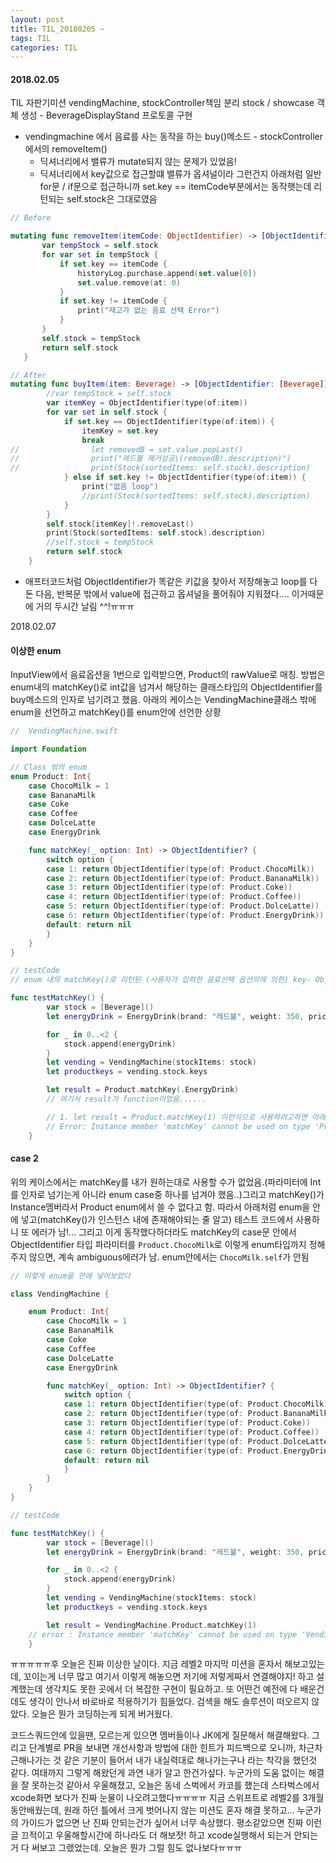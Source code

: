 ```yaml
---
layout: post
title: TIL_20180205 ~
tags: TIL
categories: TIL
---
```


#### 2018.02.05
TIL
자판기미션 vendingMachine, stockController책임 분리 stock / showcase 객체 생성 - BeverageDisplayStand 프로토콜 구현
- vendingmachine 에서 음료를 사는 동작을 하는 buy()메소드 - stockController에서의 removeItem()
  - 딕셔너리에서 밸류가 mutate되지 않는 문제가 있었음!
  - 딕셔너리에서 key값으로 접근할떄 밸류가 옵셔널이라 그런건지 아래처럼 일반 for문 / if문으로 접근하니까 set.key == itemCode부분에서는 동작햇는데 리턴되는 self.stock은 그대로였음

```Swift
// Before

mutating func removeItem(itemCode: ObjectIdentifier) -> [ObjectIdentifier: [Beverage]]{
       var tempStock = self.stock
       for var set in tempStock {
           if set.key == itemCode {
               historyLog.purchase.append(set.value[0])
               set.value.remove(at: 0)
           }
           if set.key != itemCode {
               print("재고가 없는 음료 선택 Error")
           }
       }
       self.stock = tempStock
       return self.stock
   }

// After
mutating func buyItem(item: Beverage) -> [ObjectIdentifier: [Beverage]] {
        //var tempStock = self.stock
        var itemKey = ObjectIdentifier(type(of:item))
        for var set in self.stock {
            if set.key == ObjectIdentifier(type(of:item)) {
                itemKey = set.key
                break
//                let removedB = set.value.popLast()
//                print("레드불 제거성공\(removedB!.description)")
//                print(Stock(sortedItems: self.stock).description)
            } else if set.key != ObjectIdentifier(type(of:item)) {
                print("없음 loop")
                //print(Stock(sortedItems: self.stock).description)
            }
        }
        self.stock[itemKey]!.removeLast()
        print(Stock(sortedItems: self.stock).description)
        //self.stock = tempStock
        return self.stock
    }
```
- 애프터코드처럼 ObjectIdentifier가 똑같은 키값을 찾아서 저장해놓고 loop를 다 돈 다음, 반복문 밖에서 value에 접근하고 옵셔널을 풀어줘야 지워졌다.... 이거때문에 거의 두시간 날림 ^^!ㅠㅠㅠ


2018.02.07
#### 이상한 enum
InputView에서 음료옵션을 1번으로 입력받으면, Product의 rawValue로 매칭. 방법은 enum내의 matchKey()로 int값을 넘겨서 해당하는 클래스타입의 ObjectIdentifier를 buy메소드의 인자로 넘기려고 했음.
아래의 케이스는 VendingMachine클래스 밖에 enum을 선언하고 matchKey()를 enum안에 선언한 상황
```Swift
//  VendingMachine.swift

import Foundation

// Class 밖의 enum
enum Product: Int{
    case ChocoMilk = 1
    case BananaMilk
    case Coke
    case Coffee
    case DolceLatte
    case EnergyDrink

    func matchKey(_ option: Int) -> ObjectIdentifier? {
        switch option {
        case 1: return ObjectIdentifier(type(of: Product.ChocoMilk))
        case 2: return ObjectIdentifier(type(of: Product.BananaMilk))
        case 3: return ObjectIdentifier(type(of: Product.Coke))
        case 4: return ObjectIdentifier(type(of: Product.Coffee))
        case 5: return ObjectIdentifier(type(of: Product.DolceLatte))
        case 6: return ObjectIdentifier(type(of: Product.EnergyDrink))
        default: return nil
        }
    }
}

// testCode
// enum 내의 matchKey()로 리턴된 (사용자가 입력한 음료선택 옵션의에 의한) key- ObjectIdentifier값과 자판기가 보유한 stock내의 key-ObjectIdentifier의 값이 같은지 비교하고싶었음

func testMatchKey() {
        var stock = [Beverage]()
        let energyDrink = EnergyDrink(brand: "레드불", weight: 350, price: 2000, name: "레드불", manufactured: "20171010")

        for _ in 0..<2 {
            stock.append(energyDrink)
        }
        let vending = VendingMachine(stockItems: stock)
        let productkeys = vending.stock.keys

        let result = Product.matchKey(.EnergyDrink)
        // 여기서 result가 function이었음......

        // 1. let result = Product.matchKey(1) 이런식으로 사용하려고하면 아래와 같은 에러. 대체 어떤 경우인지 잘 모르겠음 ㅠㅠ
        // Error: Instance member 'matchKey' cannot be used on type 'Product'; did you mean to use a value of this type instead?
    }
```
#### case 2
위의 케이스에서는 matchKey를 내가 원하는대로 사용할 수가 없었음.(파라미터에 Int를 인자로 넘기는게 아니라 enum case중 하나를 넘겨야 했음..)그리고 matchKey()가 Instance멤버라서 Product enum에서 쓸 수 없다고 함.
따라서 아래처럼 enum을 안에 넣고(matchKey()가 인스턴스 내에 존재해야되는 줄 알고) 테스트 코드에서 사용하니 또 에러가 남!... 그리고 이게 동작했다하더라도 matchKey의 case문 안에서 ObjectIdentifier 타입 파라미터를 `Product.ChocoMilk`로 이렇게 enum타입까지 정해주지 않으면, 계속 ambiguous에러가 남. enum안에서는 `ChocoMilk.self`가 안됨

```Swift
// 이렇게 enum을 안에 넣어보았다

class VendingMachine {

    enum Product: Int{
        case ChocoMilk = 1
        case BananaMilk
        case Coke
        case Coffee
        case DolceLatte
        case EnergyDrink

        func matchKey(_ option: Int) -> ObjectIdentifier? {
            switch option {
            case 1: return ObjectIdentifier(type(of: Product.ChocoMilk))
            case 2: return ObjectIdentifier(type(of: Product.BananaMilk))
            case 3: return ObjectIdentifier(type(of: Product.Coke))
            case 4: return ObjectIdentifier(type(of: Product.Coffee))
            case 5: return ObjectIdentifier(type(of: Product.DolceLatte))
            case 6: return ObjectIdentifier(type(of: Product.EnergyDrink))
            default: return nil
            }
        }
    }
}

// testCode

func testMatchKey() {
        var stock = [Beverage]()
        let energyDrink = EnergyDrink(brand: "레드불", weight: 350, price: 2000, name: "레드불", manufactured: "20171010")

        for _ in 0..<2 {
            stock.append(energyDrink)
        }
        let vending = VendingMachine(stockItems: stock)
        let productkeys = vending.stock.keys

        let result = VendingMachine.Product.matchKey(1)
    // error : Instance member 'matchKey' cannot be used on type 'VendingMachine.Product'; did you mean to use a value of this type instead?
    }
```

ㅠㅠㅠㅠㅠ후 오늘은 진짜 이상한 날이다. 지금 레벨2 마지막 미션을 혼자서 해보고있는데, 꼬이는게 너무 많고 여기서 이렇게 해놓으면 저기에 저렇게짜서 연결해야지! 하고 설계했는데 생각치도 못한 곳에서 더 복잡한 구현이 필요하고. 또 어떤건 예전에 다 배운건데도 생각이 안나서 바로바로 적용하기가 힘들었다. 검색을 해도 솔루션이 떠오르지 않았다. 오늘은 뭔가 코딩하는게 되게 버거웠다.

코드스쿼드안에 있을땐, 모르는게 있으면 멤버들이나 JK에게 질문해서 해결해왔다. 그리고 단계별로 PR을 보내면 개선사항과 방법에 대한 힌트가 피드백으로 오니까, 차근차근해나가는 것 같은 기분이 들어서 내가 내실력대로 해나가는구나 라는 착각을 했던것 같다. 여태까지 그렇게 해왔던게 과연 내가 알고 한건가싶다. 누군가의 도움 없이는 해결을 잘 못하는것 같아서 우울해졌고, 오늘은 동네 스벅에서 카코를 했는데 스타벅스에서 xcode화면 보다가 진짜 눈물이 나오려고했다ㅠㅠㅠㅠ 지금 스위프트로 레벨2를 3개월동안배웠는데, 원래 하던 틀에서 크게 벗어나지 않는 미션도 혼자 해결 못하고... 누군가의 가이드가 없으면 난 진짜 안되는건가 싶어서 너무 속상했다. 평소같았으면 진짜 이런 글 끄적이고 우울해할시간에 하나라도 더 해보잣! 하고 xcode실행해서 되는거 안되는거 다 써보고 그랬었는데. 오늘은 뭔가 그럴 힘도 없나보다ㅠㅠㅠ
